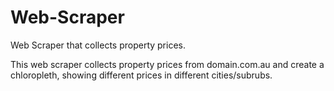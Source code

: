 # Web-Scraper
Web Scraper that collects property prices. 

This web scraper collects property prices from domain.com.au and create a chloropleth, showing different prices in different cities/subrubs.
